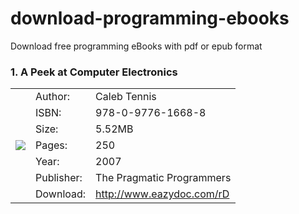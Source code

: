 download-programming-ebooks
===========================

Download free programming eBooks with pdf or epub format

### 1. A Peek at Computer Electronics

<table>
    <tr>
        <td rowspan="7">
            <img src="http://it-ebooks.info/images/ebooks/1/a_peek_at_computer_electronics.jpg">
        </td>
        <td>Author:</td>
        <td>Caleb Tennis</td>
    </tr>
    <tr>
        <td>ISBN:</td>
        <td>978-0-9776-1668-8</td>
    </tr>
    <tr>
        <td>Size:</td>
        <td>5.52MB</td>
    </tr>
    <tr>
        <td>Pages:</td>
        <td>250</td>
    </tr>
    <tr>
        <td>Year:</td>
        <td>2007</td>
    </tr>
    <tr>
        <td>Publisher:</td>
        <td>The Pragmatic Programmers</td>
    </tr>
    <tr>
        <td>Download:</td>
        <td><a title="Download A Peek at Computer Electronics pdf" href="http://www.eazydoc.com/rD">http://www.eazydoc.com/rD</a></td>
    </tr>
</table>
